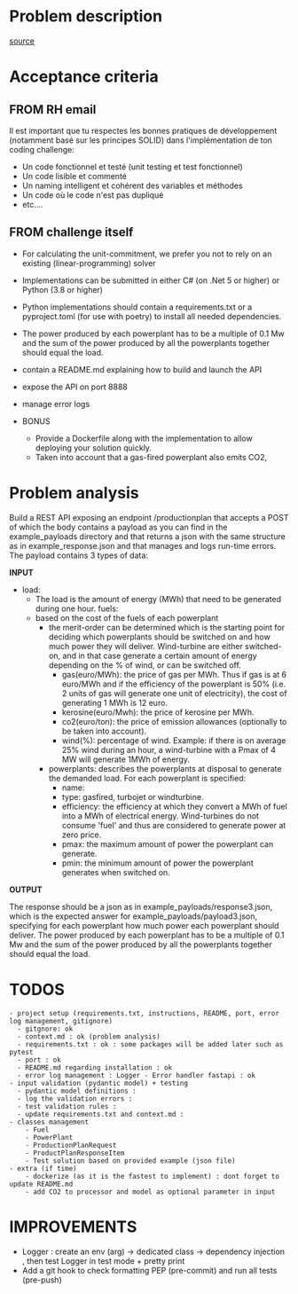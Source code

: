 # Problem description 
[source](https://github.com/gem-spaas/powerplant-coding-challenge/tree/master)

# Acceptance criteria
## FROM RH email
Il est important que tu respectes les bonnes pratiques de développement (notamment basé sur les principes SOLID) dans l'implémentation de ton coding challenge:
- Un code fonctionnel et testé (unit testing et test fonctionnel)
- Un code lisible et commenté
- Un naming intelligent et cohérent des variables et méthodes
- Un code où le code n'est pas dupliqué
- etc....

## FROM challenge itself 
- For calculating the unit-commitment, we prefer you not to rely on an existing (linear-programming) solver
- Implementations can be submitted in either C# (on .Net 5 or higher) or Python (3.8 or higher)
- Python implementations should contain a requirements.txt or a pyproject.toml (for use with poetry) to install all needed dependencies.
- The power produced by each powerplant has to be a multiple of 0.1 Mw and the sum of the power produced by all the powerplants together should equal the load.
- contain a README.md explaining how to build and launch the API
- expose the API on port 8888
- manage error logs 

- BONUS
  - Provide a Dockerfile along with the implementation to allow deploying your solution quickly.
  - Taken into account that a gas-fired powerplant also emits CO2,


# Problem analysis 
Build a REST API exposing an endpoint /productionplan that accepts a POST of which the body contains a payload as you can find in the example_payloads directory and that returns a json with the same structure as in example_response.json and that manages and logs run-time errors.
The payload contains 3 types of data:

**INPUT**

- load: 
  - The load is the amount of energy (MWh) that need to be generated during one hour.
  fuels: 
  - based on the cost of the fuels of each powerplant
    - the merit-order can be determined which is the starting point for deciding which powerplants should be switched on and how much power they will deliver. Wind-turbine are either switched-on, and in that case generate a certain amount of energy depending on the % of wind, or can be switched off.
        - gas(euro/MWh): the price of gas per MWh. Thus if gas is at 6 euro/MWh and if the efficiency of the powerplant is 50% (i.e. 2 units of gas will generate one unit of electricity), the cost of generating 1 MWh is 12 euro.
        - kerosine(euro/Mwh): the price of kerosine per MWh.
        - co2(euro/ton): the price of emission allowances (optionally to be taken into account).
        - wind(%): percentage of wind. Example: if there is on average 25% wind during an hour, a wind-turbine with a Pmax of 4 MW will generate 1MWh of energy.
    - powerplants: describes the powerplants at disposal to generate the demanded load. For each powerplant is specified:
        - name:
        - type: gasfired, turbojet or windturbine.
        - efficiency: the efficiency at which they convert a MWh of fuel into a MWh of electrical energy. Wind-turbines do not consume 'fuel' and thus are considered to generate power at zero price.
        - pmax: the maximum amount of power the powerplant can generate.
        - pmin: the minimum amount of power the powerplant generates when switched on.

**OUTPUT**

The response should be a json as in example_payloads/response3.json, which is the expected answer for example_payloads/payload3.json, specifying for each powerplant how much power each powerplant should deliver. The power produced by each powerplant has to be a multiple of 0.1 Mw and the sum of the power produced by all the powerplants together should equal the load.

# TODOS 
    - project setup (requirements.txt, instructions, README, port, error log management, gitignore)
      - gitgnore: ok 
      - context.md : ok (problem analysis)
      - requirements.txt : ok : some packages will be added later such as pytest
      - port : ok 
      - README.md regarding installation : ok 
      - error log management : Logger - Error handler fastapi : ok   
    - input validation (pydantic model) + testing 
      - pydantic model definitions :  
      - log the validation errors : 
      - test validation rules : 
      - update requirements.txt and context.md :  
    - classes management 
        - Fuel  
        - PowerPlant 
        - ProductionPlanRequest 
        - ProductPlanResponseItem
        - Test solution based on provided example (json file) 
    - extra (if time) 
        - dockerize (as it is the fastest to implement) : dont forget to update README.md 
        - add CO2 to processor and model as optional parameter in input  

# IMPROVEMENTS 
  - Logger : create an env (arg) -> dedicated class -> dependency injection , then test Logger in test mode + pretty print 
  - Add a git hook to check formatting PEP (pre-commit) and run all tests (pre-push)